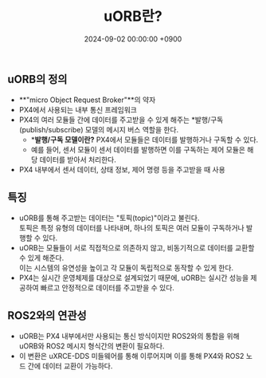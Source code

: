 ﻿---
classes: wide
toc: true
toc_label: "My Table of Contents"
#toc_icon: "cog"
layout: single
title: "uORB란?"
date: "2024-09-02 00:00:00 +0900"
last_modified_at: "2024-09-02 00:00:00 +0900"
categories:
  - Project
tags:
  - uORB
  - drone
  - ROS2
  - PX4
author_profile: true
sidebar:
    nav: docs
---

## uORB의 정의
- **"micro Object Request Broker"**의 약자
- PX4에서 사용되는 내부 통신 프레임워크
- PX4의 여러 모듈들 간에 데이터를 주고받을 수 있게 해주는 *발행/구독(publish/subscribe) 모델의 메시지 버스 역할을 한다.
  - ***발행/구독 모델이란?** PX4에서 모듈들은 데이터를 발행하거나 구독할 수 있다.
  - 예를 들어, 센서 모듈이 센서 데이터를 발행하면 이를 구독하는 제어 모듈은 해당 데이터를 받아서 처리한다.
- PX4 내부에서 센서 데이터, 상태 정보, 제어 명령 등을 주고받을 때 사용

## 특징
- uORB를 통해 주고받는 데이터는 "토픽(topic)"이라고 불린다.
<br/>토픽은 특정 유형의 데이터를 나타내며, 하나의 토픽은 여러 모듈이 구독하거나 발행할 수 있다.
- uORB는 모듈들이 서로 직접적으로 의존하지 않고, 비동기적으로 데이터를 교환할 수 있게 해준다.
<br/>이는 시스템의 유연성을 높이고 각 모듈이 독립적으로 동작할 수 있게 한다.
- PX4는 실시간 운영체제를 대상으로 설계되었기 때문에, uORB는 실시간 성능을 제공하여 빠르고 안정적으로 데이터를 주고받을 수 있다.

## ROS2와의 연관성
- uORB는 PX4 내부에서만 사용되는 통신 방식이지만 ROS2와의 통합을 위해 uORB와 ROS2 메시지 형식간의 변환이 필요하다.
- 이 변환은 uXRCE-DDS 미들웨어를 통해 이루어지며 이를 통해 PX4와 ROS2 노드 간에 데이터 교환이 가능하다.